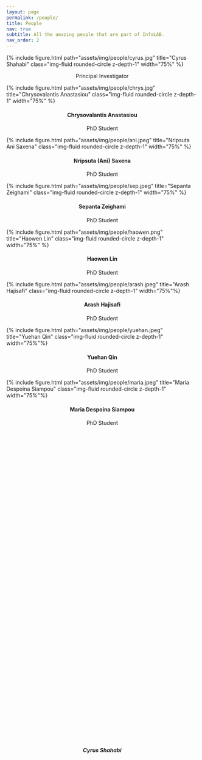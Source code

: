 ```yaml
---
layout: page
permalink: /people/
title: People
nav: true
subtitle: All the amazing people that are part of InfoLAB.
nav_order: 2
---
```


<div class="row">
    <div class="col-sm mt-3 mt-md-0">
    </div>
    <div class="col-sm mt-3 mt-md-0">
        {% include figure.html path="assets/img/people/cyrus.jpg" title="Cyrus Shahabi" class="img-fluid rounded-circle z-depth-1"  width="75%" %}
        <h5 style="text-align:center; position: absolute; top: 50%; left: 50%; transform: translate(-50%, -50%);">Cyrus Shahabi</h5>
        <p style="text-align:center;">Principal Investigator</p>
    </div>
    <div class="col-sm mt-3 mt-md-0">
    </div>
</div>

<div class="row">
    <div class="col-sm mt-3 mt-md-0">
        {% include figure.html path="assets/img/people/chrys.jpg" title="Chrysovalantis Anastasiou" class="img-fluid rounded-circle z-depth-1" width="75%" %}
        <h4 style="text-align:center;">Chrysovalantis Anastasiou</h4>
        <p style="text-align:center;">PhD Student</p>
    </div>
    <div class="col-sm mt-3 mt-md-0">
        {% include figure.html path="assets/img/people/ani.jpeg" title="Nripsuta Ani Saxena" class="img-fluid rounded-circle z-depth-1" width="75%" %}
        <h4 style="text-align:center;">Nripsuta (Ani) Saxena</h4>
        <p style="text-align:center;">PhD Student</p>
    </div>
    <div class="col-sm mt-3 mt-md-0">
        {% include figure.html path="assets/img/people/sep.jpeg" title="Sepanta Zeighami" class="img-fluid rounded-circle z-depth-1" width="75%" %}
        <h4 style="text-align:center;">Sepanta Zeighami</h4>
        <p style="text-align:center;">PhD Student</p>
    </div>
</div>

<div class="row">
    <div class="col-sm mt-3 mt-md-0">
        {% include figure.html path="assets/img/people/haowen.png" title="Haowen Lin" class="img-fluid rounded-circle z-depth-1" width="75%" %}
        <h4 style="text-align:center;">Haowen Lin</h4>
        <p style="text-align:center;">PhD Student</p>
    </div>
    <div class="col-sm mt-3 mt-md-0">
        {% include figure.html path="assets/img/people/arash.jpeg" title="Arash Hajisafi" class="img-fluid rounded-circle z-depth-1" width="75%"%}
        <h4 style="text-align:center;">Arash Hajisafi</h4>
        <p style="text-align:center;">PhD Student</p>
    </div>
    <div class="col-sm mt-3 mt-md-0">
        {% include figure.html path="assets/img/people/yuehan.jpeg" title="Yuehan Qin" class="img-fluid rounded-circle z-depth-1" width="75%"%}
        <h4 style="text-align:center;">Yuehan Qin</h4>
        <p style="text-align:center;">PhD Student</p>
    </div>
</div>

<div class="row">
    <div class="col-sm mt-3 mt-md-0">
        {% include figure.html path="assets/img/people/maria.jpeg" title="Maria Despoina Siampou" class="img-fluid rounded-circle z-depth-1" width="75%"%}
        <div class="d-flex flex-column align-items-center justify-content-center" style="height: 100px;">
            <h4 style="text-align:center;">Maria Despoina Siampou</h4>
            <p style="text-align:center;">PhD Student</p>
        </div>
    </div>
    <div class="col-sm mt-3 mt-md-0">
    </div>
    <div class="col-sm mt-3 mt-md-0">
    </div>
</div>